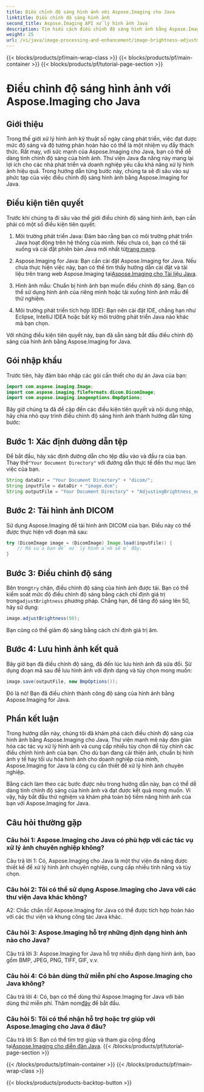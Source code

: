 ```yaml
---
title: Điều chỉnh độ sáng hình ảnh với Aspose.Imaging cho Java
linktitle: Điều chỉnh độ sáng hình ảnh
second_title: Aspose.Imaging API xử lý hình ảnh Java
description: Tìm hiểu cách điều chỉnh độ sáng hình ảnh bằng Aspose.Imaging cho Java. Nâng cao hình ảnh của bạn một cách dễ dàng với hướng dẫn toàn diện này.
weight: 25
url: /vi/java/image-processing-and-enhancement/image-brightness-adjustment/
---
```


{{< blocks/products/pf/main-wrap-class >}}
{{< blocks/products/pf/main-container >}}
{{< blocks/products/pf/tutorial-page-section >}}

# Điều chỉnh độ sáng hình ảnh với Aspose.Imaging cho Java

## Giới thiệu

Trong thế giới xử lý hình ảnh kỹ thuật số ngày càng phát triển, việc đạt được mức độ sáng và độ tương phản hoàn hảo có thể là một nhiệm vụ đầy thách thức. Rất may, với sức mạnh của Aspose.Imaging cho Java, bạn có thể dễ dàng tinh chỉnh độ sáng của hình ảnh. Thư viện Java đa năng này mang lại lợi ích cho các nhà phát triển và doanh nghiệp yêu cầu khả năng xử lý hình ảnh hiệu quả. Trong hướng dẫn từng bước này, chúng ta sẽ đi sâu vào sự phức tạp của việc điều chỉnh độ sáng hình ảnh bằng Aspose.Imaging for Java.

## Điều kiện tiên quyết

Trước khi chúng ta đi sâu vào thế giới điều chỉnh độ sáng hình ảnh, bạn cần phải có một số điều kiện tiên quyết:

1.  Môi trường phát triển Java: Đảm bảo rằng bạn có môi trường phát triển Java hoạt động trên hệ thống của mình. Nếu chưa có, bạn có thể tải xuống và cài đặt phiên bản Java mới nhất từ[trang mạng](https://www.oracle.com/java/technologies/javase-downloads).

2. Aspose.Imaging for Java: Bạn cần cài đặt Aspose.Imaging for Java. Nếu chưa thực hiện việc này, bạn có thể tìm thấy hướng dẫn cài đặt và tài liệu trên trang web Aspose.Imaging tại[Aspose.Imaging cho Tài liệu Java](https://reference.aspose.com/imaging/java/).

3. Hình ảnh mẫu: Chuẩn bị hình ảnh bạn muốn điều chỉnh độ sáng. Bạn có thể sử dụng hình ảnh của riêng mình hoặc tải xuống hình ảnh mẫu để thử nghiệm.

4. Môi trường phát triển tích hợp (IDE): Bạn nên cài đặt IDE, chẳng hạn như Eclipse, IntelliJ IDEA hoặc bất kỳ môi trường phát triển Java nào khác mà bạn chọn.

Với những điều kiện tiên quyết này, bạn đã sẵn sàng bắt đầu điều chỉnh độ sáng của hình ảnh bằng Aspose.Imaging for Java.

## Gói nhập khẩu

Trước tiên, hãy đảm bảo nhập các gói cần thiết cho dự án Java của bạn:

```java
import com.aspose.imaging.Image;
import com.aspose.imaging.fileformats.dicom.DicomImage;
import com.aspose.imaging.imageoptions.BmpOptions;
```

Bây giờ chúng ta đã đề cập đến các điều kiện tiên quyết và nội dung nhập, hãy chia nhỏ quy trình điều chỉnh độ sáng hình ảnh thành hướng dẫn từng bước:

## Bước 1: Xác định đường dẫn tệp

Để bắt đầu, hãy xác định đường dẫn cho tệp đầu vào và đầu ra của bạn. Thay thế`"Your Document Directory"` với đường dẫn thực tế đến thư mục làm việc của bạn.

```java
String dataDir = "Your Document Directory" + "dicom/";
String inputFile = dataDir + "image.dcm";
String outputFile = "Your Document Directory" + "AdjustingBrightness_out.bmp";
```

## Bước 2: Tải hình ảnh DICOM

Sử dụng Aspose.Imaging để tải hình ảnh DICOM của bạn. Điều này có thể được thực hiện với đoạn mã sau:

```java
try (DicomImage image = (DicomImage) Image.load(inputFile)) {
    // Mã của bạn để xử lý hình ảnh sẽ ở đây.
}
```

## Bước 3: Điều chỉnh độ sáng

 Bên trong`try` chặn, điều chỉnh độ sáng của hình ảnh được tải. Bạn có thể kiểm soát mức độ điều chỉnh độ sáng bằng cách chỉ định giá trị trong`adjustBrightness` phương pháp. Chẳng hạn, để tăng độ sáng lên 50, hãy sử dụng:

```java
image.adjustBrightness(50);
```

Bạn cũng có thể giảm độ sáng bằng cách chỉ định giá trị âm.

## Bước 4: Lưu hình ảnh kết quả

Bây giờ bạn đã điều chỉnh độ sáng, đã đến lúc lưu hình ảnh đã sửa đổi. Sử dụng đoạn mã sau để lưu hình ảnh với định dạng và tùy chọn mong muốn:

```java
image.save(outputFile, new BmpOptions());
```

Đó là nó! Bạn đã điều chỉnh thành công độ sáng của hình ảnh bằng Aspose.Imaging for Java.

## Phần kết luận

Trong hướng dẫn này, chúng tôi đã khám phá cách điều chỉnh độ sáng của hình ảnh bằng Aspose.Imaging cho Java. Thư viện mạnh mẽ này đơn giản hóa các tác vụ xử lý hình ảnh và cung cấp nhiều tùy chọn để tùy chỉnh các điều chỉnh hình ảnh của bạn. Cho dù bạn đang cải thiện ảnh, chuẩn bị hình ảnh y tế hay tối ưu hóa hình ảnh cho doanh nghiệp của mình, Aspose.Imaging for Java là công cụ cần thiết để xử lý hình ảnh chuyên nghiệp.

Bằng cách làm theo các bước được nêu trong hướng dẫn này, bạn có thể dễ dàng tinh chỉnh độ sáng của hình ảnh và đạt được kết quả mong muốn. Vì vậy, hãy bắt đầu thử nghiệm và khám phá toàn bộ tiềm năng hình ảnh của bạn với Aspose.Imaging for Java.

## Câu hỏi thường gặp

### Câu hỏi 1: Aspose.Imaging cho Java có phù hợp với các tác vụ xử lý ảnh chuyên nghiệp không?

Câu trả lời 1: Có, Aspose.Imaging cho Java là một thư viện đa năng được thiết kế để xử lý hình ảnh chuyên nghiệp, cung cấp nhiều tính năng và tùy chọn.

### Câu hỏi 2: Tôi có thể sử dụng Aspose.Imaging cho Java với các thư viện Java khác không?

A2: Chắc chắn rồi! Aspose.Imaging for Java có thể được tích hợp hoàn hảo với các thư viện và khung công tác Java khác.

### Câu hỏi 3: Aspose.Imaging hỗ trợ những định dạng hình ảnh nào cho Java?

Câu trả lời 3: Aspose.Imaging for Java hỗ trợ nhiều định dạng hình ảnh, bao gồm BMP, JPEG, PNG, TIFF, GIF, v.v.

### Câu hỏi 4: Có bản dùng thử miễn phí cho Aspose.Imaging cho Java không?

 Câu trả lời 4: Có, bạn có thể dùng thử Aspose.Imaging for Java với bản dùng thử miễn phí. Thăm nom[đây](https://releases.aspose.com/) để bắt đầu.

### Câu hỏi 5: Tôi có thể nhận hỗ trợ hoặc trợ giúp với Aspose.Imaging cho Java ở đâu?

 Câu trả lời 5: Bạn có thể tìm trợ giúp và tham gia cộng đồng tại[Aspose.Imaging cho diễn đàn Java](https://forum.aspose.com/).
{{< /blocks/products/pf/tutorial-page-section >}}

{{< /blocks/products/pf/main-container >}}
{{< /blocks/products/pf/main-wrap-class >}}

{{< blocks/products/products-backtop-button >}}
